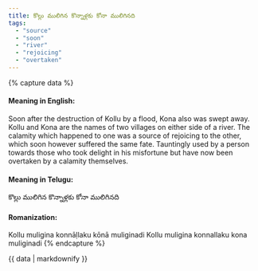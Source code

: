 ```yaml
---
title: కొల్లు ములిగిన కొన్నాళ్లకు కోనా ములిగినది
tags:
  - "source"
  - "soon"
  - "river"
  - "rejoicing"
  - "overtaken"
---
```


{% capture data %}
#### Meaning in English:
Soon after the destruction of Kollu by a flood, Kona also was swept away.
Kollu and Kona are the names of two villages on either side of a river. The calamity which happened to one was a source of rejoicing to the other, which soon however suffered the same fate.
Tauntingly used by a person towards those who took delight in his misfortune but have now been overtaken by a calamity themselves.

#### Meaning in Telugu:
కొల్లు ములిగిన కొన్నాళ్లకు కోనా ములిగినది

#### Romanization:
Kollu muligina konnāḷlaku kōnā muliginadi
Kollu muligina konnallaku kona muliginadi
{% endcapture %}

{{ data | markdownify }}

